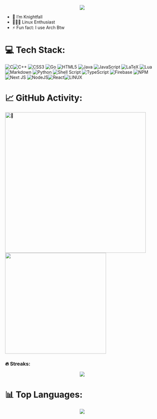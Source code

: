 <div align="center">
  <img src="https://readme-typing-svg.demolab.com?font=Fira+Code&color=1fa351&center=true&vCenter=true&width=800&lines=Hi+there+%F0%9F%91%8B%2C+I+am+Knightfall+;Welcome+to+My+Profile!%2C;Linux+Enthusiast+">
</div>


- 🌱 I’m Knightfall
- 👨🏻‍💻 Linux Enthusiast 
- ⚡ Fun fact: I use Arch Btw 


 # 💻 Tech Stack:
![C](https://img.shields.io/badge/c-%2300599C.svg?style=flat&logo=c&logoColor=white)![C++](https://img.shields.io/badge/c++-%2300599C.svg?style=flat&logo=c%2B%2B&logoColor=white) ![CSS3](https://img.shields.io/badge/css3-%231572B6.svg?style=flat&logo=css3&logoColor=white) ![Go](https://img.shields.io/badge/go-%2300ADD8.svg?style=flat&logo=go&logoColor=white) ![HTML5](https://img.shields.io/badge/html5-%23E34F26.svg?style=flat&logo=html5&logoColor=white) ![Java](https://img.shields.io/badge/java-%23ED8B00.svg?style=flat&logo=java&logoColor=white) ![JavaScript](https://img.shields.io/badge/javascript-%23323330.svg?style=flat&logo=javascript&logoColor=%23F7DF1E) ![LaTeX](https://img.shields.io/badge/latex-%23008080.svg?style=flat&logo=latex&logoColor=white) ![Lua](https://img.shields.io/badge/lua-%232C2D72.svg?style=flat&logo=lua&logoColor=white) ![Markdown](https://img.shields.io/badge/markdown-%23000000.svg?style=flat&logo=markdown&logoColor=white) ![Python](https://img.shields.io/badge/python-3670A0?style=flat&logo=python&logoColor=ffdd54) ![Shell Script](https://img.shields.io/badge/shell_script-%23121011.svg?style=flat&logo=gnu-bash&logoColor=white) ![TypeScript](https://img.shields.io/badge/typescript-%23007ACC.svg?style=flat&logo=typescript&logoColor=white) ![Firebase](https://img.shields.io/badge/firebase-%23039BE5.svg?style=flat&logo=firebase) ![NPM](https://img.shields.io/badge/NPM-%23000000.svg?style=flat&logo=npm&logoColor=white) ![Next JS](https://img.shields.io/badge/Next-black?style=flat&logo=next.js&logoColor=white) ![NodeJS](https://img.shields.io/badge/node.js-6DA55F?style=flat&logo=node.js&logoColor=white)![React](https://img.shields.io/badge/react-%2320232a.svg?style=flat&logo=react&logoColor=%2361DAFB)![LINUX](https://img.shields.io/badge/Linux-FCC624?style=flat&logo=linux&logoColor=black) 

# 📈 GitHub Activity: 

[<img align="" width="460" alt="🦑" src="/github-metrics.svg">](#)
<img align="" width="330" src="https://api.lucabubi.me/chart?username=knightfallxz&repository=Hyprland-Dots&color=green">
<!-- [<img align="" width="380" alt="Reload the page this image didnt load for ya" src="https://metrics.lecoq.io/knightfall01?template=classic&base.header=0&base.activity=0&base.community=0&base.repositories=0&base.metadata=0&isocalendar=1&base=header%2C%20activity%2C%20community%2C%20repositories%2C%20metadata&base.indepth=false&base.hireable=false&base.skip=false&isocalendar=false&isocalendar.duration=half-year&config.timezone=Asia%2FCalcutta">](#)
-->

<!-- ![Knightfall's's github activity graph](https://github-readme-activity-graph.cyclic.app/graph?username=knightfall01&theme=github-compact)

<div align="center" alt="Reload the page this image didnt load for ya>
    <img src="https://metrics.lecoq.io/Knightfall01?template=classic&base.header=0&base.activity=0&base.community=0&base.repositories=0&base.metadata=0&languages=1&base=header%2C%20activity%2C%20community%2C%20repositories%2C%20metadata&base.indepth=false&base.hireable=false&base.skip=false&languages=false&languages.ignored=html%20%2C%20css&languages.limit=8&languages.threshold=0%25&languages.other=false&languages.colors=github&languages.sections=most-used&languages.indepth=false&languages.analysis.timeout=15&languages.analysis.timeout.repositories=7.5&languages.categories=markup%2C%20programming&languages.recent.categories=markup%2C%20programming&languages.recent.load=300&languages.recent.days=14&config.timezone=Asia%2FCalcutta">
</div> -->


### 🔥 Streaks:

<div align="center">
    <img src="https://github-readme-streak-stats.herokuapp.com/?user=knightfallxz&theme=tokyonight&hide_border=false">
</div>

# 📊 Top Languages:
<div align="center">
   <img src="https://github-readme-stats.vercel.app/api/top-langs/?username=knightfallxz&theme=tokyonight&show_icons=true&hide_border=false&layout=compact">
</div>
<!-- ![Metrics](https://metrics.lecoq.io/Knightfall01?template=classic&base.header=0&base.activity=0&base.community=0&base.repositories=0&base.metadata=0&isocalendar=1&base=header%2C%20activity%2C%20community%2C%20repositories%2C%20metadata&base.indepth=false&base.hireable=false&base.skip=false&isocalendar=false&isocalendar.duration=half-year&config.timezone=Asia%2FCalcutta) -->
